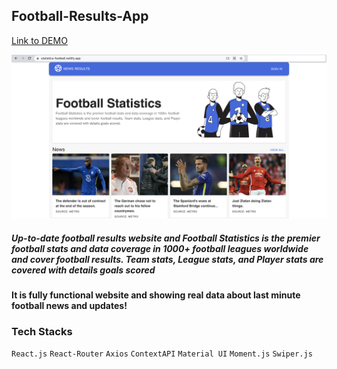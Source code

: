 ## Football-Results-App

[Link to DEMO](https://statistics-football.netlify.app/)

![Screenshot](Football-Statistics.png)

##### Up-to-date football results website and Football Statistics is the premier football stats and data coverage in 1000+ football leagues worldwide and cover football results. Team stats, League stats, and Player stats are covered with details goals scored

#### It is fully functional website and showing real data about last minute football news and updates!

### Tech Stacks

`React.js` `React-Router` `Axios` `ContextAPI` `Material UI` `Moment.js` `Swiper.js`
